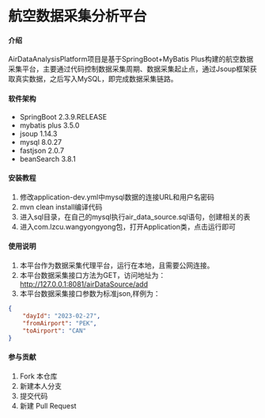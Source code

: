 # 航空数据采集分析平台

#### 介绍
AirDataAnalysisPlatform项目是基于SpringBoot+MyBatis Plus构建的航空数据采集平台，主要通过代码控制数据采集周期、数据采集起止点，通过Jsoup框架获取真实数据，之后写入MySQL，即完成数据采集链路。

#### 软件架构
- SpringBoot 2.3.9.RELEASE
- mybatis plus 3.5.0
- jsoup 1.14.3
- mysql 8.0.27
- fastjson 2.0.7
- beanSearch 3.8.1

#### 安装教程

1.  修改application-dev.yml中mysql数据的连接URL和用户名密码
2.  mvn clean install编译代码
3.  进入sql目录，在自己的mysql执行air_data_source.sql语句，创建相关的表
4.  进入com.lzcu.wangyongyong包，打开Application类，点击运行即可

#### 使用说明

1.  本平台作为数据采集代理平台，运行在本地，且需要公网连接。
2.  本平台数据采集接口方法为GET，访问地址为：http://127.0.0.1:8081/airDataSource/add
3.  本平台数据采集接口参数为标准json,样例为：
```json
{
    "dayId": "2023-02-27",
    "fromAirport": "PEK",
    "toAirport": "CAN"
}
```


#### 参与贡献

1.  Fork 本仓库
2.  新建本人分支
3.  提交代码
4.  新建 Pull Request